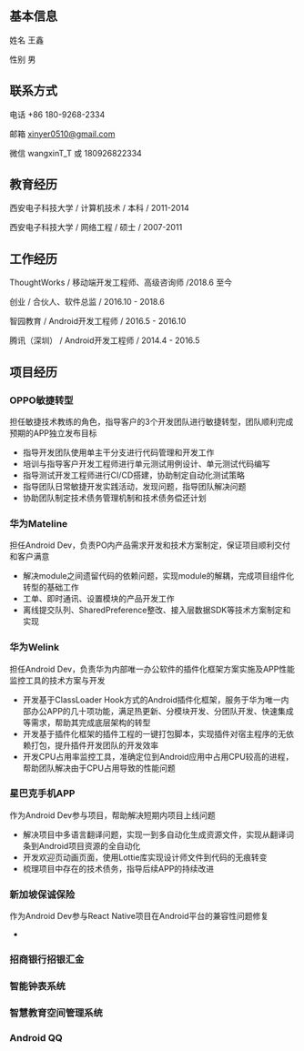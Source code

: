 
## 基本信息

姓名 王鑫

性别 男

## 联系方式

电话 +86 180-9268-2334

邮箱 xinyer0510@gmail.com

微信 wangxinT_T  或 180926822334

## 教育经历

西安电子科技大学 / 计算机技术 / 本科 / 2011-2014

西安电子科技大学 / 网络工程 / 硕士 / 2007-2011

## 工作经历

ThoughtWorks / 移动端开发工程师、高级咨询师 /2018.6 至今

创业 / 合伙人、软件总监 / 2016.10 - 2018.6

智园教育 / Android开发工程师 / 2016.5 - 2016.10

腾讯（深圳） / Android开发工程师 / 2014.4 - 2016.5

## 项目经历

### OPPO敏捷转型

担任敏捷技术教练的角色，指导客户的3个开发团队进行敏捷转型，团队顺利完成预期的APP独立发布目标

- 指导开发团队使用单主干分支进行代码管理和开发工作
- 培训与指导客户开发工程师进行单元测试用例设计、单元测试代码编写
- 指导测试开发工程师进行CI/CD搭建，协助制定自动化测试策略
- 指导团队日常敏捷开发实践活动，发现问题，指导团队解决问题
- 协助团队制定技术债务管理机制和技术债务偿还计划

### 华为Mateline

担任Android Dev，负责PO内产品需求开发和技术方案制定，保证项目顺利交付和客户满意

- 解决module之间遗留代码的依赖问题，实现module的解耦，完成项目组件化转型的基础工作
- 工单、即时通讯、设置模块的产品开发工作
- 离线提交队列、SharedPreference整改、接入层数据SDK等技术方案制定和实现

### 华为Welink

担任Android Dev，负责华为内部唯一办公软件的插件化框架方案实施及APP性能监控工具的技术方案与开发

- 开发基于ClassLoader Hook方式的Android插件化框架，服务于华为唯一内部办公APP的几十项功能，满足热更新、分模块开发、分团队开发、快速集成等需求，帮助其完成底层架构的转型
- 开发基于插件化框架的插件工程的一键打包脚本，实现插件对宿主程序的无依赖打包，提升插件开发团队的开发效率
- 开发CPU占用率监控工具，准确定位到Android应用中占用CPU较高的进程，帮助团队解决由于CPU占用导致的性能问题

### 星巴克手机APP

作为Android Dev参与项目，帮助解决短期内项目上线问题

- 解决项目中多语言翻译问题，实现一到多自动化生成资源文件，实现从翻译词条到Android项目资源的全自动化
- 开发欢迎页动画页面，使用Lottie库实现设计师文件到代码的无痕转变
- 梳理项目中存在的技术债务，指导后续APP的持续改进

### 新加坡保诚保险

作为Android Dev参与React Native项目在Android平台的兼容性问题修复

-

### 招商银行招银汇金

### 智能钟表系统

### 智慧教育空间管理系统

### Android QQ
